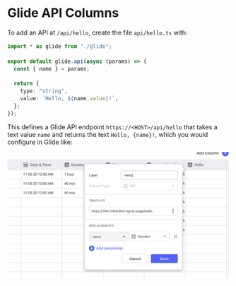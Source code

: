 # Glide API Columns

To add an API at `/api/hello`, create the file `api/hello.ts` with:

```ts
import * as glide from "./glide";

export default glide.api(async (params) => {
  const { name } = params;

  return {
    type: "string",
    value: `Hello, ${name.value}!`,
  };
});
```

This defines a Glide API endpoint `https://<HOST>/api/hello` that takes a text value `name` and returns the text `Hello, {name}!`, which you would configure in Glide like:

![](public/column-config.png)
